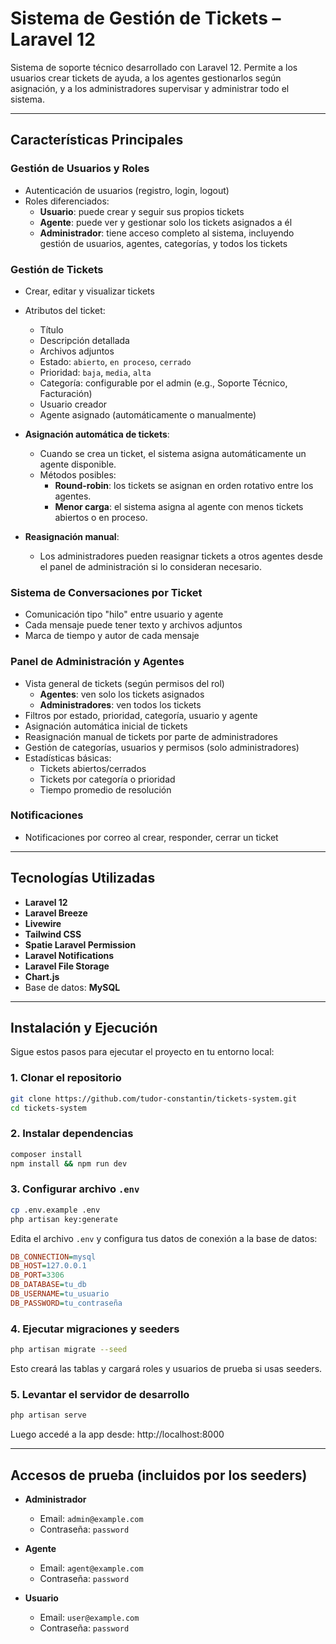 # Sistema de Gestión de Tickets – Laravel 12

Sistema de soporte técnico desarrollado con Laravel 12. Permite a los usuarios crear tickets de ayuda, a los agentes gestionarlos según asignación, y a los administradores supervisar y administrar todo el sistema.

---

## Características Principales

### Gestión de Usuarios y Roles
- Autenticación de usuarios (registro, login, logout)
- Roles diferenciados:
  - **Usuario**: puede crear y seguir sus propios tickets
  - **Agente**: puede ver y gestionar solo los tickets asignados a él
  - **Administrador**: tiene acceso completo al sistema, incluyendo gestión de usuarios, agentes, categorías, y todos los tickets

### Gestión de Tickets
- Crear, editar y visualizar tickets
- Atributos del ticket:
  - Título
  - Descripción detallada
  - Archivos adjuntos
  - Estado: `abierto`, `en proceso`, `cerrado`
  - Prioridad: `baja`, `media`, `alta`
  - Categoría: configurable por el admin (e.g., Soporte Técnico, Facturación)
  - Usuario creador
  - Agente asignado (automáticamente o manualmente)

- **Asignación automática de tickets**:
  - Cuando se crea un ticket, el sistema asigna automáticamente un agente disponible.
  - Métodos posibles:
    - **Round-robin**: los tickets se asignan en orden rotativo entre los agentes.
    - **Menor carga**: el sistema asigna al agente con menos tickets abiertos o en proceso.

- **Reasignación manual**:
  - Los administradores pueden reasignar tickets a otros agentes desde el panel de administración si lo consideran necesario.


### Sistema de Conversaciones por Ticket
- Comunicación tipo "hilo" entre usuario y agente
- Cada mensaje puede tener texto y archivos adjuntos
- Marca de tiempo y autor de cada mensaje

### Panel de Administración y Agentes
- Vista general de tickets (según permisos del rol)
  - **Agentes**: ven solo los tickets asignados
  - **Administradores**: ven todos los tickets
- Filtros por estado, prioridad, categoría, usuario y agente
- Asignación automática inicial de tickets
- Reasignación manual de tickets por parte de administradores
- Gestión de categorías, usuarios y permisos (solo administradores)
- Estadísticas básicas:
  - Tickets abiertos/cerrados
  - Tickets por categoría o prioridad
  - Tiempo promedio de resolución

### Notificaciones
- Notificaciones por correo al crear, responder, cerrar un ticket

---

## Tecnologías Utilizadas

- **Laravel 12**
- **Laravel Breeze**
- **Livewire**
- **Tailwind CSS**
- **Spatie Laravel Permission**
- **Laravel Notifications**
- **Laravel File Storage**
- **Chart.js**
- Base de datos: **MySQL**

---

## Instalación y Ejecución

Sigue estos pasos para ejecutar el proyecto en tu entorno local:

### 1. Clonar el repositorio

```bash
git clone https://github.com/tudor-constantin/tickets-system.git
cd tickets-system
```

### 2. Instalar dependencias

```bash
composer install
npm install && npm run dev
```

### 3. Configurar archivo `.env`

```bash
cp .env.example .env
php artisan key:generate
```

Edita el archivo `.env` y configura tus datos de conexión a la base de datos:

```ini
DB_CONNECTION=mysql
DB_HOST=127.0.0.1
DB_PORT=3306
DB_DATABASE=tu_db
DB_USERNAME=tu_usuario
DB_PASSWORD=tu_contraseña
```

### 4. Ejecutar migraciones y seeders

```bash
php artisan migrate --seed
```

Esto creará las tablas y cargará roles y usuarios de prueba si usas seeders.

### 5. Levantar el servidor de desarrollo

```bash
php artisan serve
```

Luego accedé a la app desde: http://localhost:8000

---

## Accesos de prueba (incluidos por los seeders)

- **Administrador**
  - Email: `admin@example.com`
  - Contraseña: `password`

- **Agente**
  - Email: `agent@example.com`
  - Contraseña: `password`

- **Usuario**
  - Email: `user@example.com`
  - Contraseña: `password`
